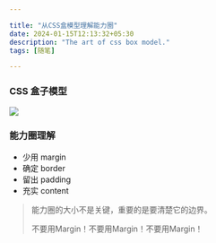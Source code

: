 ```yaml
---

title: "从CSS盒模型理解能力圈"
date: 2024-01-15T12:13:32+05:30
description: "The art of css box model."
tags: [随笔]

---
```


### CSS 盒子模型

![](https://scp-net-cn.oss-cn-beijing.aliyuncs.com/blog-images/box-model.png)


### 能力圈理解

* 少用 margin
* 确定 border
* 留出 padding
* 充实 content

> 能力圈的大小不是关键，重要的是要清楚它的边界。
> 
> 不要用Margin！不要用Margin！不要用Margin！